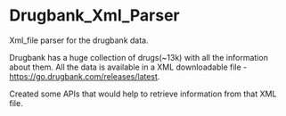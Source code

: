 # Drugbank_Xml_Parser
Xml_file parser for the drugbank data.

Drugbank has a huge collection of drugs(~13k) with all the information about them. All the data is available in a XML downloadable file - https://go.drugbank.com/releases/latest.

Created some APIs that would help to retrieve information from that XML file. 

